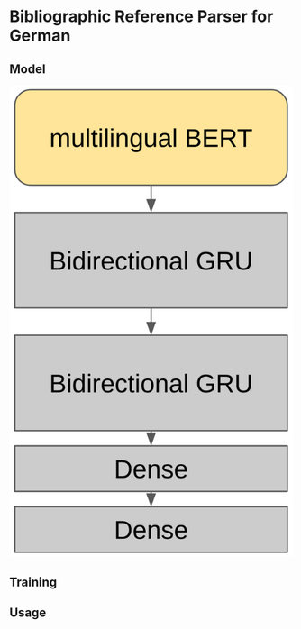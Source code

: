 # Bibliographic Reference Parser for German 
## Model
![Image of Architecture](misc/model.png)
## Training
## Usage
